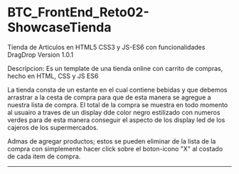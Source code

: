 # BTC_FrontEnd_Reto02-ShowcaseTienda
Tienda de Articulos en HTML5 CSS3 y JS-ES6 con funcionalidades DragDrop 
Version 1.0.1

Descripcion:
  Es un template de una tienda online con carrito de compras, hecho en HTML, CSS y JS ES6

  La tienda consta de un estante en el cual contiene bebidas y que debemos arrastrar a la cesta de compra para que
  de esta manera se agregue a nuestra lista de compra. El total de la compra se muestra en todo momento al usuairo 
  a traves de un display dde color negro estilizado con numeros verdes para de esta manera conseguir el aspecto de
  los display led de los cajeros de los supermercados.
  
  Admas de agregar productos; estos se pueden eliminar de la lista de la compra con simplemente hacer click sobre
  el boton-icono "X" al costado de cada item de compra.
  
*******************************************************************************************************************
  
  
  









